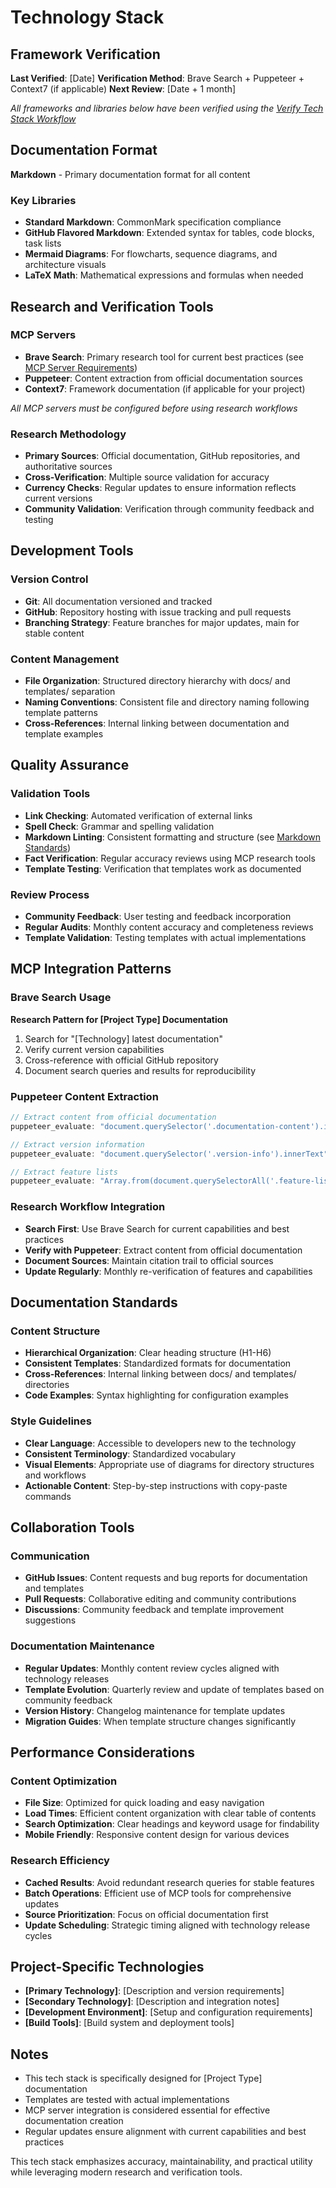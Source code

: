 # Technology Stack

## Framework Verification

**Last Verified**: [Date]
**Verification Method**: Brave Search + Puppeteer + Context7 (if applicable)
**Next Review**: [Date + 1 month]

*All frameworks and libraries below have been verified using the [Verify Tech Stack Workflow](../workflows/verify-tech-stack.md)*

## Documentation Format

**Markdown** - Primary documentation format for all content

### Key Libraries

- **Standard Markdown**: CommonMark specification compliance
- **GitHub Flavored Markdown**: Extended syntax for tables, code blocks, task lists
- **Mermaid Diagrams**: For flowcharts, sequence diagrams, and architecture visuals
- **LaTeX Math**: Mathematical expressions and formulas when needed

## Research and Verification Tools

### MCP Servers

- **Brave Search**: Primary research tool for current best practices (see [MCP Server Requirements](../rules/mcp-server-requirements.md))
- **Puppeteer**: Content extraction from official documentation sources
- **Context7**: Framework documentation (if applicable for your project)

*All MCP servers must be configured before using research workflows*

### Research Methodology

- **Primary Sources**: Official documentation, GitHub repositories, and authoritative sources
- **Cross-Verification**: Multiple source validation for accuracy
- **Currency Checks**: Regular updates to ensure information reflects current versions
- **Community Validation**: Verification through community feedback and testing

## Development Tools

### Version Control

- **Git**: All documentation versioned and tracked
- **GitHub**: Repository hosting with issue tracking and pull requests
- **Branching Strategy**: Feature branches for major updates, main for stable content

### Content Management

- **File Organization**: Structured directory hierarchy with docs/ and templates/ separation
- **Naming Conventions**: Consistent file and directory naming following template patterns
- **Cross-References**: Internal linking between documentation and template examples

## Quality Assurance

### Validation Tools

- **Link Checking**: Automated verification of external links
- **Spell Check**: Grammar and spelling validation
- **Markdown Linting**: Consistent formatting and structure (see [Markdown Standards](05-markdown-standards.md))
- **Fact Verification**: Regular accuracy reviews using MCP research tools
- **Template Testing**: Verification that templates work as documented

### Review Process

- **Community Feedback**: User testing and feedback incorporation
- **Regular Audits**: Monthly content accuracy and completeness reviews
- **Template Validation**: Testing templates with actual implementations

## MCP Integration Patterns

### Brave Search Usage

**Research Pattern for [Project Type] Documentation**

1. Search for "[Technology] latest documentation"
2. Verify current version capabilities
3. Cross-reference with official GitHub repository
4. Document search queries and results for reproducibility

### Puppeteer Content Extraction

```javascript
// Extract content from official documentation
puppeteer_evaluate: "document.querySelector('.documentation-content').innerText"

// Extract version information
puppeteer_evaluate: "document.querySelector('.version-info').innerText"

// Extract feature lists
puppeteer_evaluate: "Array.from(document.querySelectorAll('.feature-list li')).map(li => li.textContent)"
```

### Research Workflow Integration

- **Search First**: Use Brave Search for current capabilities and best practices
- **Verify with Puppeteer**: Extract content from official documentation
- **Document Sources**: Maintain citation trail to official sources
- **Update Regularly**: Monthly re-verification of features and capabilities

## Documentation Standards

### Content Structure

- **Hierarchical Organization**: Clear heading structure (H1-H6)
- **Consistent Templates**: Standardized formats for documentation
- **Cross-References**: Internal linking between docs/ and templates/ directories
- **Code Examples**: Syntax highlighting for configuration examples

### Style Guidelines

- **Clear Language**: Accessible to developers new to the technology
- **Consistent Terminology**: Standardized vocabulary
- **Visual Elements**: Appropriate use of diagrams for directory structures and workflows
- **Actionable Content**: Step-by-step instructions with copy-paste commands

## Collaboration Tools

### Communication

- **GitHub Issues**: Content requests and bug reports for documentation and templates
- **Pull Requests**: Collaborative editing and community contributions
- **Discussions**: Community feedback and template improvement suggestions

### Documentation Maintenance

- **Regular Updates**: Monthly content review cycles aligned with technology releases
- **Template Evolution**: Quarterly review and update of templates based on community feedback
- **Version History**: Changelog maintenance for template updates
- **Migration Guides**: When template structure changes significantly

## Performance Considerations

### Content Optimization

- **File Size**: Optimized for quick loading and easy navigation
- **Load Times**: Efficient content organization with clear table of contents
- **Search Optimization**: Clear headings and keyword usage for findability
- **Mobile Friendly**: Responsive content design for various devices

### Research Efficiency

- **Cached Results**: Avoid redundant research queries for stable features
- **Batch Operations**: Efficient use of MCP tools for comprehensive updates
- **Source Prioritization**: Focus on official documentation first
- **Update Scheduling**: Strategic timing aligned with technology release cycles

## Project-Specific Technologies

- **[Primary Technology]**: [Description and version requirements]
- **[Secondary Technology]**: [Description and integration notes]
- **[Development Environment]**: [Setup and configuration requirements]
- **[Build Tools]**: [Build system and deployment tools]

## Notes

- This tech stack is specifically designed for [Project Type] documentation
- Templates are tested with actual implementations
- MCP server integration is considered essential for effective documentation creation
- Regular updates ensure alignment with current capabilities and best practices

This tech stack emphasizes accuracy, maintainability, and practical utility while leveraging modern research and verification tools.
